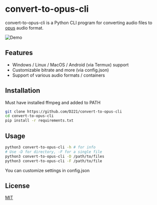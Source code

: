 # convert-to-opus-cli

convert-to-opus-cli is a Python CLI program for converting audio files to [opus](https://opus-codec.org/) audio format.

![Demo](https://raw.github.com/D221/convert-to-opus-cli/main/demo/demo.gif)

## Features

- Windows / Linux / MacOS / Android (via Termux) support
- Customizable bitrate and more (via config.json)
- Support of various audio formats / containers

## Installation

Must have installed ffmpeg and added to PATH

```bash
git clone https://github.com/D221/convert-to-opus-cli
cd convert-to-opus-cli
pip install -r requirements.txt
```

## Usage

```bash
python3 convert-to-opus-cli -h # for info
# Use -D for directory, -F for a single file
python3 convert-to-opus-cli -D /path/to/files
python3 convert-to-opus-cli -F /path/to/file
```

You can customize settings in config.json

## License

[MIT](https://choosealicense.com/licenses/mit/)
